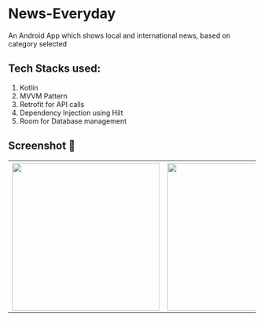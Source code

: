 # News-Everyday
An Android App which shows local and international news, based on category selected


## Tech Stacks used:
1. Kotlin
2. MVVM Pattern
3. Retrofit for API calls
4. Dependency Injection using Hilt
5. Room for Database management

## Screenshot :eyes:

<table>
  <tr>
    <th>
      <img src='https://i.imgur.com/rodKBJ5.jpeg' width='300px'/>
    </th>
    <th>
      <img src='https://i.imgur.com/DsnxLvn.jpg' width='300px' />
    </th> 
    <th>
      <img src='https://i.imgur.com/mmlTwXf.jpeg' width='300px' />
    </th>
  </tr>
</table>

